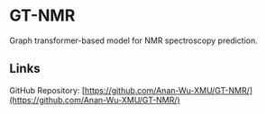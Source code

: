 # GT-NMR

Graph transformer-based model for NMR spectroscopy prediction.

## Links

GitHub Repository: [https://github.com/Anan-Wu-XMU/GT-NMR/](https://github.com/Anan-Wu-XMU/GT-NMR/)
